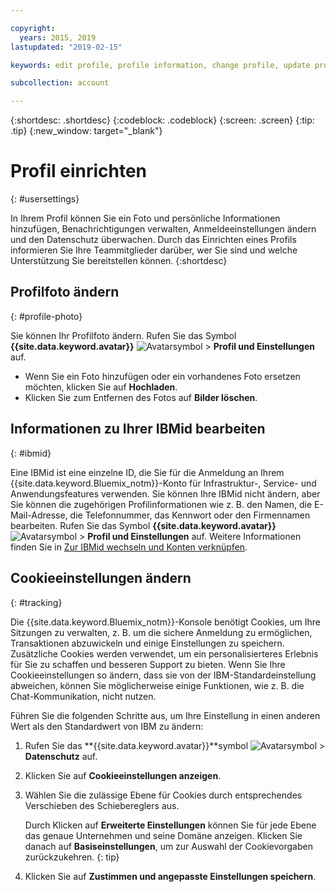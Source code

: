 ```yaml
---

copyright:
  years: 2015, 2019
lastupdated: "2019-02-15"

keywords: edit profile, profile information, change profile, update profile, cookies, tracking, privacy

subcollection: account

---
```


{:shortdesc: .shortdesc}
{:codeblock: .codeblock}
{:screen: .screen}
{:tip: .tip}
{:new_window: target="_blank"}

# Profil einrichten
{: #usersettings}

In Ihrem Profil können Sie ein Foto und persönliche Informationen hinzufügen, Benachrichtigungen verwalten, Anmeldeeinstellungen ändern und den Datenschutz überwachen. Durch das Einrichten eines Profils informieren Sie Ihre Teammitglieder darüber, wer Sie sind und welche Unterstützung Sie bereitstellen können.
{:shortdesc}


## Profilfoto ändern
{: #profile-photo}

Sie können Ihr Profilfoto ändern. Rufen Sie das Symbol **{{site.data.keyword.avatar}}** ![Avatarsymbol](../icons/i-avatar-icon.svg) &gt; **Profil und Einstellungen** auf.

  * Wenn Sie ein Foto hinzufügen oder ein vorhandenes Foto ersetzen möchten, klicken Sie auf **Hochladen**.
  * Klicken Sie zum Entfernen des Fotos auf **Bilder löschen**.


## Informationen zu Ihrer IBMid bearbeiten
{: #ibmid}

Eine IBMid ist eine einzelne ID, die Sie für die Anmeldung an Ihrem {{site.data.keyword.Bluemix_notm}}-Konto für Infrastruktur-, Service- und Anwendungsfeatures verwenden. Sie können Ihre IBMid nicht ändern, aber Sie können die zugehörigen Profilinformationen wie z. B. den Namen, die E-Mail-Adresse, die Telefonnummer, das Kennwort oder den Firmennamen bearbeiten. Rufen Sie das Symbol **{{site.data.keyword.avatar}}** ![Avatarsymbol](../icons/i-avatar-icon.svg) &gt; **Profil und Einstellungen** auf. Weitere Informationen finden Sie in [Zur IBMid wechseln und Konten verknüpfen](/docs/account?topic=account-unifyingaccounts).


## Cookieeinstellungen ändern
{: #tracking}

Die {{site.data.keyword.Bluemix_notm}}-Konsole benötigt Cookies, um Ihre Sitzungen zu verwalten, z. B. um die sichere Anmeldung zu ermöglichen, Transaktionen abzuwickeln und einige Einstellungen zu speichern. Zusätzliche Cookies werden verwendet, um ein personalisierteres Erlebnis für Sie zu schaffen und besseren Support zu bieten. Wenn Sie Ihre Cookieeinstellungen so ändern, dass sie von der IBM-Standardeinstellung abweichen, können Sie möglicherweise einige Funktionen, wie z. B. die Chat-Kommunikation, nicht nutzen.

Führen Sie die folgenden Schritte aus, um Ihre Einstellung in einen anderen Wert als den Standardwert von IBM zu ändern:
1. Rufen Sie das **{{site.data.keyword.avatar}}**symbol ![Avatarsymbol](../icons/i-avatar-icon.svg) &gt; **Datenschutz** auf.
1. Klicken Sie auf **Cookieeinstellungen anzeigen**.
1. Wählen Sie die zulässige Ebene für Cookies durch entsprechendes Verschieben des Schiebereglers aus.

   Durch Klicken auf **Erweiterte Einstellungen** können Sie für jede Ebene das genaue Unternehmen und seine Domäne anzeigen. Klicken Sie danach auf **Basiseinstellungen**, um zur Auswahl der Cookievorgaben zurückzukehren.
   {: tip}
1. Klicken Sie auf **Zustimmen und angepasste Einstellungen speichern**.
